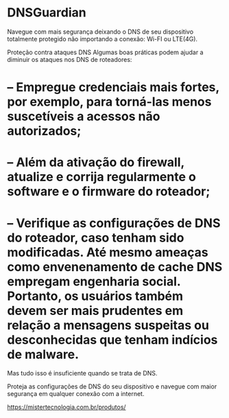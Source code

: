 # DNSGuardian

Navegue com mais segurança deixando o DNS de seu dispositivo totalmente protegido não importando a conexão: Wi-FI ou LTE(4G).

Proteção contra ataques DNS
Algumas boas práticas podem ajudar a diminuir os ataques nos DNS de roteadores:

# – Empregue credenciais mais fortes, por exemplo, para torná-las menos suscetíveis a acessos não autorizados;

# – Além da ativação do firewall, atualize e corrija regularmente o software e o firmware do roteador;

# – Verifique as configurações de DNS do roteador, caso tenham sido modificadas. Até mesmo ameaças como envenenamento de cache DNS empregam engenharia social. Portanto, os usuários também devem ser mais prudentes em relação a mensagens suspeitas ou desconhecidas que tenham indícios de malware.

Mas tudo isso é insuficiente quando se trata de DNS.

Proteja as configurações de DNS do seu dispositivo e navegue com maior segurança em qualquer conexão com a internet.

https://mistertecnologia.com.br/produtos/
